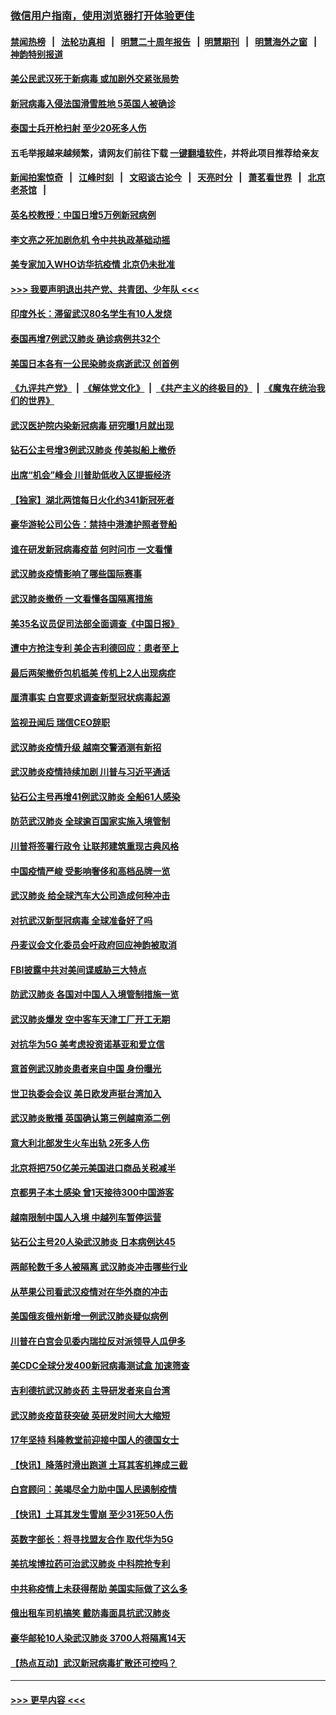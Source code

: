 ### [微信用户指南，使用浏览器打开体验更佳](https://github.com/gfw-breaker/banned-news1/blob/master/indexes/wechat-guide.md?t=0)
#### [禁闻热榜](热点新闻.md?t=0)  &nbsp;&nbsp;|&nbsp;&nbsp; [法轮功真相](https://github.com/gfw-breaker/truth/blob/master/README.md?t=0) &nbsp;&nbsp;|&nbsp;&nbsp; [明慧二十周年报告](https://github.com/gfw-breaker/mh-reports/blob/master/README.md?t=0) &nbsp;&nbsp;|&nbsp;&nbsp;[明慧期刊](https://github.com/gfw-breaker/mh-qikan) &nbsp;&nbsp;|&nbsp;&nbsp; [明慧海外之窗](https://github.com/gfw-breaker/mh-news/blob/master/README.md?t=0) &nbsp;&nbsp;|&nbsp;&nbsp; [神韵特别报道](https://github.com/gfw-breaker/mh-news/blob/master/shenyun.md?t=0)
#### [美公民武汉死于新病毒 或加剧外交紧张局势](../pages/nsc418/n11854331.md?t=02091033) 
#### [新冠病毒入侵法国滑雪胜地 5英国人被确诊](../pages/nsc418/n11854307.md?t=02091033) 
#### [泰国士兵开枪扫射 至少20死多人伤](../pages/nsc418/n11854276.md?t=02091033) 
#### 五毛举报越来越频繁，请网友们前往下载 [一键翻墙软件](https://github.com/gfw-breaker/ssr-accounts)，并将此项目推荐给亲友
#### [新闻拍案惊奇](https://github.com/gfw-breaker/banned-news1/blob/master/pages/link4.md) &nbsp;&nbsp;|&nbsp;&nbsp; [江峰时刻](https://github.com/gfw-breaker/banned-news1/blob/master/pages/link4.md) &nbsp;&nbsp;|&nbsp;&nbsp; [文昭谈古论今](https://github.com/gfw-breaker/banned-news1/blob/master/pages/link4.md) &nbsp;&nbsp;|&nbsp;&nbsp; [天亮时分](https://github.com/gfw-breaker/banned-news1/blob/master/pages/link4.md) &nbsp;&nbsp;|&nbsp;&nbsp; [萧茗看世界](https://github.com/gfw-breaker/banned-news1/blob/master/pages/link4.md) &nbsp;&nbsp;|&nbsp;&nbsp; [北京老茶馆](https://github.com/gfw-breaker/banned-news1/blob/master/pages/link4.md) &nbsp;&nbsp;|&nbsp;&nbsp; 
#### [英名校教授：中国日增5万例新冠病例](../pages/nsc418/n11854174.md?t=02091033) 
#### [李文亮之死加剧危机 令中共执政基础动摇](../pages/nsc418/n11854003.md?t=02091033) 
#### [美专家加入WHO访华抗疫情 北京仍未批准](../pages/nsc418/n11854043.md?t=02091033) 
#### [>>> 我要声明退出共产党、共青团、少年队 <<<](https://github.com/begood0513/goodnews/blob/master/quit/letter.md) 
#### [印度外长：滞留武汉80名学生有10人发烧](../pages/nsc418/n11853821.md?t=02091033) 
#### [泰国再增7例武汉肺炎 确诊病例共32个](../pages/nsc418/n11853808.md?t=02091033) 
#### [美国日本各有一公民染肺炎病逝武汉 创首例](../pages/nsc418/n11853509.md?t=02091033) 
#### [《九评共产党》](https://github.com/begood0513/9ping.md/blob/master/README.md) &nbsp;|&nbsp; [《解体党文化》](../../../../jtdwh.md/blob/master/README.md)  &nbsp;|&nbsp; [《共产主义的终极目的》](../../../../gczydzjmd.md/blob/master/README.md) &nbsp;|&nbsp; [《魔鬼在统治我们的世界》](../../../../mgztzwmdsj.md/blob/master/README.md) 
#### [武汉医护院内染新冠病毒 研究曝1月就出现](../pages/nsc418/n11852928.md?t=02091033) 
#### [钻石公主号增3例武汉肺炎 传美拟船上撤侨](../pages/nsc418/n11853240.md?t=02091033) 
#### [出席“机会”峰会 川普助低收入区提振经济](../pages/nsc418/n11853232.md?t=02091033) 
#### [【独家】湖北两馆每日火化约341新冠死者](../pages/nsc418/n11845444.md?t=02091033) 
#### [豪华游轮公司公告：禁持中港澳护照者登船](../pages/nsc418/n11852761.md?t=02091033) 
#### [谁在研发新冠病毒疫苗 何时问市 一文看懂](../pages/nsc418/n11852840.md?t=02091033) 
#### [武汉肺炎疫情影响了哪些国际赛事](../pages/nsc418/n11852441.md?t=02091033) 
#### [武汉肺炎撤侨 一文看懂各国隔离措施](../pages/nsc418/n11844216.md?t=02091033) 
#### [美35名议员促司法部全面调查《中国日报》](../pages/nsc418/n11852435.md?t=02091033) 
#### [遭中方抢注专利 美企吉利德回应：患者至上](../pages/nsc418/n11852037.md?t=02091033) 
#### [最后两架撤侨包机抵美 传机上2人出现病症](../pages/nsc418/n11852173.md?t=02091033) 
#### [厘清事实 白宫要求调查新型冠状病毒起源](../pages/nsc418/n11852106.md?t=02091033) 
#### [监视丑闻后 瑞信CEO辞职](../pages/nsc418/n11852127.md?t=02091033) 
#### [武汉肺炎疫情升级 越南交警酒测有新招](../pages/nsc418/n11851632.md?t=02091033) 
#### [武汉肺炎疫情持续加剧 川普与习近平通话](../pages/nsc418/n11851613.md?t=02091033) 
#### [钻石公主号再增41例武汉肺炎 全船61人感染](../pages/nsc418/n11850401.md?t=02091033) 
#### [防范武汉肺炎 全球逾百国家实施入境管制](../pages/nsc418/n11850557.md?t=02091033) 
#### [川普将签署行政令 让联邦建筑重现古典风格](../pages/nsc418/n11850654.md?t=02091033) 
#### [中国疫情严峻 受影响奢侈和高档品牌一览](../pages/nsc418/n11850319.md?t=02091033) 
#### [武汉肺炎 给全球汽车大公司造成何种冲击](../pages/nsc418/n11850056.md?t=02091033) 
#### [对抗武汉新型冠病毒 全球准备好了吗](../pages/nsc418/n11850142.md?t=02091033) 
#### [丹麦议会文化委员会吁政府回应神韵被取消](../pages/nsc418/n11849312.md?t=02091033) 
#### [FBI披露中共对美间谍威胁三大特点](../pages/nsc418/n11849700.md?t=02091033) 
#### [防武汉肺炎 各国对中国人入境管制措施一览](../pages/nsc418/n11838726.md?t=02091033) 
#### [武汉肺炎爆发 空中客车天津工厂开工无期](../pages/nsc418/n11849634.md?t=02091033) 
#### [对抗华为5G 美考虑投资诺基亚和爱立信](../pages/nsc418/n11849510.md?t=02091033) 
#### [意首例武汉肺炎患者来自中国 身份曝光](../pages/nsc418/n11849454.md?t=02091033) 
#### [世卫执委会会议 美日欧发声挺台湾加入](../pages/nsc418/n11849433.md?t=02091033) 
#### [武汉肺炎散播 英国确认第三例越南添二例](../pages/nsc418/n11849439.md?t=02091033) 
#### [意大利北部发生火车出轨 2死多人伤](../pages/nsc418/n11848999.md?t=02091033) 
#### [北京将把750亿美元美国进口商品关税减半](../pages/nsc418/n11848896.md?t=02091033) 
#### [京都男子本土感染 曾1天接待300中国游客](../pages/nsc418/n11848641.md?t=02091033) 
#### [越南限制中国人入境 中越列车暂停运营](../pages/nsc418/n11847844.md?t=02091033) 
#### [钻石公主号20人染武汉肺炎 日本病例达45](../pages/nsc418/n11847823.md?t=02091033) 
#### [两邮轮数千多人被隔离 武汉肺炎冲击哪些行业](../pages/nsc418/n11847456.md?t=02091033) 
#### [从苹果公司看武汉疫情对在华外商的冲击](../pages/nsc418/n11847586.md?t=02091033) 
#### [美国俄亥俄州新增一例武汉肺炎疑似病例](../pages/nsc418/n11847714.md?t=02091033) 
#### [川普在白宫会见委内瑞拉反对派领导人瓜伊多](../pages/nsc418/n11847391.md?t=02091033) 
#### [美CDC全球分发400新冠病毒测试盒 加速筛查](../pages/nsc418/n11847260.md?t=02091033) 
#### [吉利德抗武汉肺炎药 主导研发者来自台湾](../pages/nsc418/n11847064.md?t=02091033) 
#### [武汉肺炎疫苗获突破 英研发时间大大缩短](../pages/nsc418/n11846915.md?t=02091033) 
#### [17年坚持 科隆教堂前迎接中国人的德国女士](../pages/nsc418/n11846781.md?t=02091033) 
#### [【快讯】降落时滑出跑道 土耳其客机摔成三截](../pages/nsc418/n11847021.md?t=02091033) 
#### [白宫顾问：美竭尽全力助中国人民遏制疫情](../pages/nsc418/n11846756.md?t=02091033) 
#### [【快讯】土耳其发生雪崩 至少31死50人伤](../pages/nsc418/n11846680.md?t=02091033) 
#### [英数字部长：将寻找盟友合作 取代华为5G](../pages/nsc418/n11846485.md?t=02091033) 
#### [美抗埃博拉药可治武汉肺炎 中科院抢专利](../pages/nsc418/n11846409.md?t=02091033) 
#### [中共称疫情上未获得帮助 美国实际做了这么多](../pages/nsc418/n11846008.md?t=02091033) 
#### [俄出租车司机搞笑 戴防毒面具抗武汉肺炎](../pages/nsc418/n11845703.md?t=02091033) 
#### [豪华邮轮10人染武汉肺炎 3700人将隔离14天](../pages/nsc418/n11845543.md?t=02091033) 
#### [【热点互动】武汉新冠病毒扩散还可控吗？](../pages/nsc418/n11844750.md?t=02091033) 

----
#### [ >>> 更早内容 <<< ](../indexes/nsc418-earlier.md)

